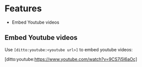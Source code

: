 # Features

-   Embed Youtube videos

## Embed Youtube videos

Use `[ditto:youtube:<youtube url>]` to embed youtube videos:

[ditto:youtube:https://www.youtube.com/watch?v=9CS7j5I6aOc]
